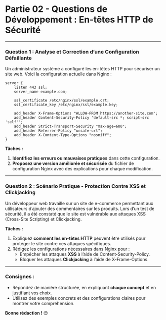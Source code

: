 
# Partie 02 - **Questions de Développement : En-têtes HTTP de Sécurité**

---

### **Question 1 : Analyse et Correction d’une Configuration Défaillante**  
Un administrateur système a configuré les en-têtes HTTP pour sécuriser un site web. Voici la configuration actuelle dans Nginx :  

```nginx
server {
    listen 443 ssl;
    server_name example.com;

    ssl_certificate /etc/nginx/ssl/example.crt;
    ssl_certificate_key /etc/nginx/ssl/example.key;

    add_header X-Frame-Options "ALLOW-FROM https://another-site.com";
    add_header Content-Security-Policy "default-src *; script-src 'self'";
    add_header Strict-Transport-Security "max-age=600";
    add_header Referrer-Policy "unsafe-url";
    add_header X-Content-Type-Options "nosniff";
}
```

**Tâches :**
1. **Identifiez les erreurs ou mauvaises pratiques** dans cette configuration.  
2. **Proposez une version améliorée et sécurisée** du fichier de configuration Nginx avec des explications pour chaque modification.  

---

### **Question 2 : Scénario Pratique - Protection Contre XSS et Clickjacking**  
Un développeur web travaille sur un site de e-commerce permettant aux utilisateurs d’ajouter des commentaires sur les produits. Lors d’un test de sécurité, il a été constaté que le site est vulnérable aux attaques XSS (Cross-Site Scripting) et Clickjacking.  

**Tâches :**  
1. Expliquez **comment les en-têtes HTTP** peuvent être utilisés pour protéger le site contre ces attaques spécifiques.  
2. Rédigez les configurations nécessaires dans Nginx pour :  
   - Empêcher les attaques **XSS** à l’aide de Content-Security-Policy.  
   - Bloquer les attaques **Clickjacking** à l’aide de X-Frame-Options.  

---

### **Consignes :**  
- Répondez de manière structurée, en expliquant **chaque concept** et en justifiant vos choix.  
- Utilisez des exemples concrets et des configurations claires pour montrer votre compréhension.  

**Bonne rédaction !** 😊

